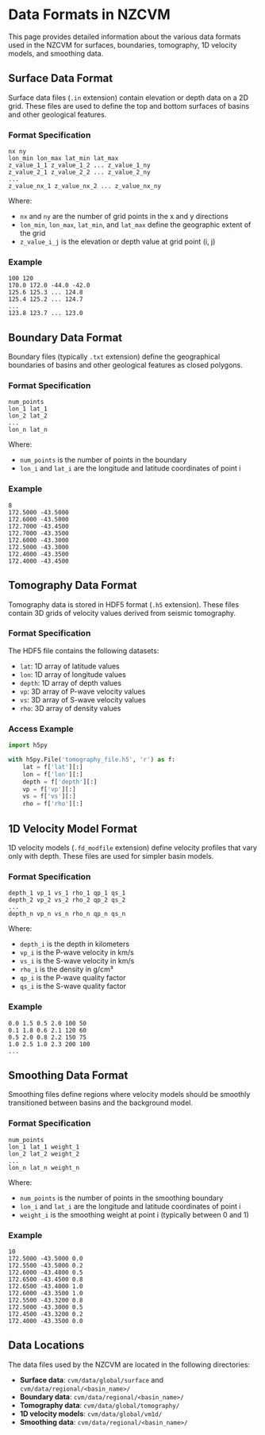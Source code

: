 # Data Formats in NZCVM

This page provides detailed information about the various data formats used in the NZCVM for surfaces, boundaries, tomography, 1D velocity models, and smoothing data.

## Surface Data Format

Surface data files (`.in` extension) contain elevation or depth data on a 2D grid. These files are used to define the top and bottom surfaces of basins and other geological features.

### Format Specification

```
nx ny
lon_min lon_max lat_min lat_max
z_value_1_1 z_value_1_2 ... z_value_1_ny
z_value_2_1 z_value_2_2 ... z_value_2_ny
...
z_value_nx_1 z_value_nx_2 ... z_value_nx_ny
```

Where:
- `nx` and `ny` are the number of grid points in the x and y directions
- `lon_min`, `lon_max`, `lat_min`, and `lat_max` define the geographic extent of the grid
- `z_value_i_j` is the elevation or depth value at grid point (i, j)

### Example

```
100 120
170.0 172.0 -44.0 -42.0
125.6 125.3 ... 124.8
125.4 125.2 ... 124.7
...
123.8 123.7 ... 123.0
```

## Boundary Data Format

Boundary files (typically `.txt` extension) define the geographical boundaries of basins and other geological features as closed polygons.

### Format Specification

```
num_points
lon_1 lat_1
lon_2 lat_2
...
lon_n lat_n
```

Where:
- `num_points` is the number of points in the boundary
- `lon_i` and `lat_i` are the longitude and latitude coordinates of point i

### Example

```
8
172.5000 -43.5000
172.6000 -43.5000
172.7000 -43.4500
172.7000 -43.3500
172.6000 -43.3000
172.5000 -43.3000
172.4000 -43.3500
172.4000 -43.4500
```

## Tomography Data Format

Tomography data is stored in HDF5 format (`.h5` extension). These files contain 3D grids of velocity values derived from seismic tomography.

### Format Specification

The HDF5 file contains the following datasets:
- `lat`: 1D array of latitude values
- `lon`: 1D array of longitude values
- `depth`: 1D array of depth values
- `vp`: 3D array of P-wave velocity values
- `vs`: 3D array of S-wave velocity values
- `rho`: 3D array of density values

### Access Example

```python
import h5py

with h5py.File('tomography_file.h5', 'r') as f:
    lat = f['lat'][:]
    lon = f['lon'][:]
    depth = f['depth'][:]
    vp = f['vp'][:]
    vs = f['vs'][:]
    rho = f['rho'][:]
```

## 1D Velocity Model Format

1D velocity models (`.fd_modfile` extension) define velocity profiles that vary only with depth. These files are used for simpler basin models.

### Format Specification

```
depth_1 vp_1 vs_1 rho_1 qp_1 qs_1
depth_2 vp_2 vs_2 rho_2 qp_2 qs_2
...
depth_n vp_n vs_n rho_n qp_n qs_n
```

Where:
- `depth_i` is the depth in kilometers
- `vp_i` is the P-wave velocity in km/s
- `vs_i` is the S-wave velocity in km/s
- `rho_i` is the density in g/cm³
- `qp_i` is the P-wave quality factor
- `qs_i` is the S-wave quality factor

### Example

```
0.0 1.5 0.5 2.0 100 50
0.1 1.8 0.6 2.1 120 60
0.5 2.0 0.8 2.2 150 75
1.0 2.5 1.0 2.3 200 100
...
```

## Smoothing Data Format

Smoothing files define regions where velocity models should be smoothly transitioned between basins and the background model.

### Format Specification

```
num_points
lon_1 lat_1 weight_1
lon_2 lat_2 weight_2
...
lon_n lat_n weight_n
```

Where:
- `num_points` is the number of points in the smoothing boundary
- `lon_i` and `lat_i` are the longitude and latitude coordinates of point i
- `weight_i` is the smoothing weight at point i (typically between 0 and 1)

### Example

```
10
172.5000 -43.5000 0.0
172.5500 -43.5000 0.2
172.6000 -43.4800 0.5
172.6500 -43.4500 0.8
172.6500 -43.4000 1.0
172.6000 -43.3500 1.0
172.5500 -43.3200 0.8
172.5000 -43.3000 0.5
172.4500 -43.3200 0.2
172.4000 -43.3500 0.0
```

## Data Locations

The data files used by the NZCVM are located in the following directories:

- **Surface data**: `cvm/data/global/surface` and `cvm/data/regional/<basin_name>/`
- **Boundary data**: `cvm/data/regional/<basin_name>/`
- **Tomography data**: `cvm/data/global/tomography/`
- **1D velocity models**: `cvm/data/global/vm1d/`
- **Smoothing data**: `cvm/data/regional/<basin_name>/`
